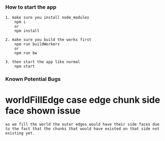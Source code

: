 

### How to start the app
    1. make sure you install node_modules
        npm i
        or
        npm install

    2. make sure you build the works first
        npm run buildWorkers
        or
        npm run bw
    
    3. then start the app like normal
        npm start









### Known Potential Bugs

# worldFillEdge case edge chunk side face shown issue
    as we fill the world the outer edges would have their side faces due to the fact that the chunks that would have existed on that side not existing yet.





